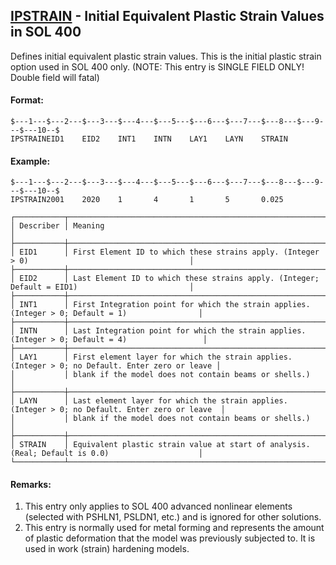 ## [IPSTRAIN](https://help.hexagonmi.com/bundle/MSC_Nastran_2022.4/page/Nastran_Combined_Book/qrg/bulkfgil/TOC.IPSTRAIN.xhtml) - Initial Equivalent Plastic Strain Values in SOL 400

Defines initial equivalent plastic strain values. This is the initial plastic strain option used in SOL 400 only. (NOTE: This entry is SINGLE FIELD ONLY! Double field will fatal)

#### Format:

```nastran
$---1---$---2---$---3---$---4---$---5---$---6---$---7---$---8---$---9---$---10--$
IPSTRAINEID1    EID2    INT1    INTN    LAY1    LAYN    STRAIN                  
```

#### Example:

```nastran
$---1---$---2---$---3---$---4---$---5---$---6---$---7---$---8---$---9---$---10--$
IPSTRAIN2001    2020    1       4       1       5       0.025                   
```

```text
┌───────────┬─────────────────────────────────────────────────────────────────────────────────────────────────┐
│ Describer │ Meaning                                                                                         │
├───────────┼─────────────────────────────────────────────────────────────────────────────────────────────────┤
│ EID1      │ First Element ID to which these strains apply. (Integer > 0)                                    │
├───────────┼─────────────────────────────────────────────────────────────────────────────────────────────────┤
│ EID2      │ Last Element ID to which these strains apply. (Integer; Default = EID1)                         │
├───────────┼─────────────────────────────────────────────────────────────────────────────────────────────────┤
│ INT1      │ First Integration point for which the strain applies. (Integer > 0; Default = 1)                │
├───────────┼─────────────────────────────────────────────────────────────────────────────────────────────────┤
│ INTN      │ Last Integration point for which the strain applies. (Integer > 0; Default = 4)                 │
├───────────┼─────────────────────────────────────────────────────────────────────────────────────────────────┤
│ LAY1      │ First element layer for which the strain applies. (Integer > 0; no Default. Enter zero or leave │
│           │ blank if the model does not contain beams or shells.)                                           │
├───────────┼─────────────────────────────────────────────────────────────────────────────────────────────────┤
│ LAYN      │ Last element layer for which the strain applies. (Integer > 0; no Default. Enter zero or leave  │
│           │ blank if the model does not contain beams or shells.)                                           │
├───────────┼─────────────────────────────────────────────────────────────────────────────────────────────────┤
│ STRAIN    │ Equivalent plastic strain value at start of analysis. (Real; Default is 0.0)                    │
└───────────┴─────────────────────────────────────────────────────────────────────────────────────────────────┘
```

#### Remarks:

1. This entry only applies to SOL 400 advanced nonlinear elements (selected with PSHLN1, PSLDN1, etc.) and is ignored for other solutions.
2. This entry is normally used for metal forming and represents the amount of plastic deformation that the model was previously subjected to. It is used in work (strain) hardening models.
